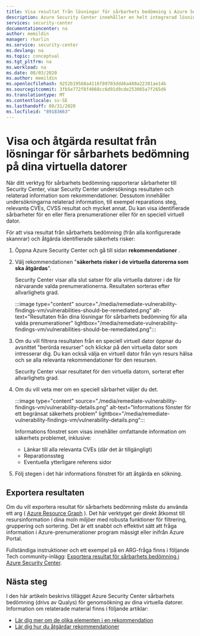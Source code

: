 ```yaml
---
title: Visa resultat från lösningar för sårbarhets bedömning i Azure Security Center
description: Azure Security Center innehåller en helt integrerad lösning för sårbarhets bedömning från Qualys. Läs mer om det här Security Center tillägget på den här sidan.
services: security-center
documentationcenter: na
author: memildin
manager: rkarlin
ms.service: security-center
ms.devlang: na
ms.topic: conceptual
ms.tgt_pltfrm: na
ms.workload: na
ms.date: 08/03/2020
ms.author: memildin
ms.openlocfilehash: 9252b19568a4116f89703ddd6a480a22301ae14b
ms.sourcegitcommit: 3fb5e772f8f4068cc6d91d9cde253065a7f265d6
ms.translationtype: MT
ms.contentlocale: sv-SE
ms.lasthandoff: 08/31/2020
ms.locfileid: "89183663"
---
```

# <a name="view-and-remediate-findings-from-vulnerability-assessment-solutions-on-your-vms"></a>Visa och åtgärda resultat från lösningar för sårbarhets bedömning på dina virtuella datorer

När ditt verktyg för sårbarhets bedömning rapporterar sårbarheter till Security Center, visar Security Center undersöknings resultaten och relaterad information som rekommendationer. Dessutom innehåller undersökningarna relaterad information, till exempel reparations steg, relevanta CVEs, CVSS resultat och mycket annat. Du kan visa identifierade sårbarheter för en eller flera prenumerationer eller för en speciell virtuell dator.

För att visa resultat från sårbarhets bedömning (från alla konfigurerade skannrar) och åtgärda identifierade säkerhets risker:

1. Öppna Azure Security Center och gå till sidan **rekommendationer** . 

1. Välj rekommendationen "**säkerhets risker i de virtuella datorerna som ska åtgärdas**".

    Security Center visar alla slut satser för alla virtuella datorer i de för närvarande valda prenumerationerna. Resultaten sorteras efter allvarlighets grad. 

    :::image type="content" source="./media/remediate-vulnerability-findings-vm/vulnerabilities-should-be-remediated.png" alt-text="Resultaten från dina lösningar för sårbarhets bedömning för alla valda prenumerationer" lightbox="/media/remediate-vulnerability-findings-vm/vulnerabilities-should-be-remediated.png":::

1. Om du vill filtrera resultaten från en speciell virtuell dator öppnar du avsnittet "berörda resurser" och klickar på den virtuella dator som intresserar dig. Du kan också välja en virtuell dator från vyn resurs hälsa och se alla relevanta rekommendationer för den resursen.

    Security Center visar resultatet för den virtuella datorn, sorterat efter allvarlighets grad. 

1. Om du vill veta mer om en speciell sårbarhet väljer du det. 

    :::image type="content" source="./media/remediate-vulnerability-findings-vm/vulnerability-details.png" alt-text="Informations fönster för ett begränsat säkerhets problem" lightbox="/media/remediate-vulnerability-findings-vm/vulnerability-details.png":::

    Informations fönstret som visas innehåller omfattande information om säkerhets problemet, inklusive:
    
    * Länkar till alla relevanta CVEs (där det är tillgängligt)
    * Reparationssteg
    * Eventuella ytterligare referens sidor

1. Följ stegen i det här informations fönstret för att åtgärda en sökning.



## <a name="export-the-results"></a>Exportera resultaten

Om du vill exportera resultat för sårbarhets bedömning måste du använda ett arg ( [Azure Resource Graph](https://azure.microsoft.com/features/resource-graph/) ). Det här verktyget ger direkt åtkomst till resursinformation i dina moln miljöer med robusta funktioner för filtrering, gruppering och sortering. Det är ett snabbt och effektivt sätt att fråga information i Azure-prenumerationer program mässigt eller inifrån Azure Portal.

Fullständiga instruktioner och ett exempel på en ARG-fråga finns i följande Tech community-inlägg: [Exportera resultat för sårbarhets bedömning i Azure Security Center](https://techcommunity.microsoft.com/t5/azure-security-center/exporting-vulnerability-assessment-results-in-azure-security/ba-p/1212091).




## <a name="next-steps"></a>Nästa steg
I den här artikeln beskrivs tillägget Azure Security Center sårbarhets bedömning (drivs av Qualys) för genomsökning av dina virtuella datorer. Information om relaterade material finns i följande artiklar:

- [Lär dig mer om de olika elementen i en rekommendation](security-center-recommendations.md)
- [Lär dig hur du åtgärdar rekommendationer](security-center-remediate-recommendations.md)
